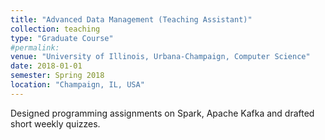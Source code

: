 ```yaml
---
title: "Advanced Data Management (Teaching Assistant)"
collection: teaching
type: "Graduate Course"
#permalink:
venue: "University of Illinois, Urbana-Champaign, Computer Science"
date: 2018-01-01
semester: Spring 2018
location: "Champaign, IL, USA"
---
```

Designed programming assignments on Spark, Apache Kafka and drafted short weekly quizzes.
